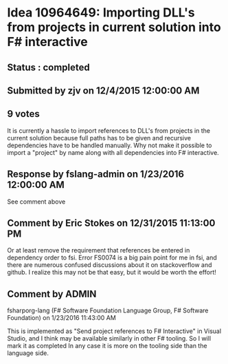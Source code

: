 # Idea 10964649: Importing DLL's from projects in current solution into F# interactive #

## Status : completed

## Submitted by zjv on 12/4/2015 12:00:00 AM

## 9 votes

It is currently a hassle to import references to DLL's from projects in the current solution because full paths has to be given and recursive dependencies have to be handled manually. Why not make it possible to import a "project" by name along with all dependencies into F# interactive.

## Response by fslang-admin on 1/23/2016 12:00:00 AM

See comment above


## Comment by Eric Stokes on 12/31/2015 11:13:00 PM

Or at least remove the requirement that references be entered in dependency order to fsi. Error FS0074 is a big pain point for me in fsi, and there are numerous confused discussions about it on stackoverflow and github. I realize this may not be that easy, but it would be worth the effort!

## Comment by ADMIN
fsharporg-lang (F# Software Foundation Language Group, F# Software Foundation) on 1/23/2016 11:43:00 AM

This is implemented as "Send project references to F# Interactive" in Visual Studio, and I think may be available similarly in other F# tooling. So I will mark it as completed
In any case it is more on the tooling side than the language side.
